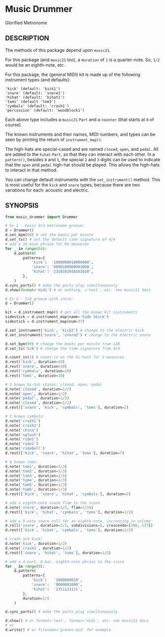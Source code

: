 # Music Drummer
Glorified Metronome

## DESCRIPTION

The methods of this package depend upon `music21`.

For this package (and `music21` too), a `duration` of `1` is a quarter-note. So, `1/2` would be an eighth-note, etc.

For this package, the (general MIDI) kit is made up of the following instrument types (and defaults):
```
'kick' (default: 'kick1')
'snare' (default: 'snare1')
'hihat' (default: 'hihat1')
'toms' (default 'tom3')
'cymbals' (default: 'crash1')
'percussion' (default: 'woodblock1')
```

Each above type includes a `music21` `Part` and a `counter` (that starts at `0` of course).

The known instruments and their names, MIDI numbers, and types can be seen by printing the return of `instrument_map()`.

The high-hats are special-cased and are named `closed`, `open`, and `pedal`. All are added to the `hihat` `Part`, so that they can interact with each other. In a `pattern()`, besides `0` and `1`, the special `2` and `3` digits can be used to indicate that the `open` and `pedal` high-hat should be played. This allows the high-hats to interact in that method.

You can change default instruments with the `set_instrument()` method. This is most useful for the `kick` and `snare` types, because there are two variations for each: acoustic and electric.

## SYNOPSIS
```python
from music_drummer import Drummer

# Ex 1 - basic 4/4 metronome groove:
d = Drummer()
d.set_bpm(60) # set the beats per minute
d.set_ts() # set the default time signature of 4/4
# add a 16-beat phrase for 64 measures
for _ in range(64):
    d.pattern(
        patterns={
            'kick':  '1000000010000000',
            'snare': '0000100000001000',
            'hihat': '2310101010101010',
        },
    )
d.sync_parts() # make the parts play simultaneously
d.show(format='midi') # or nothing, ='text', etc. see music21 docs

# Ex 2 - 5/8 groove with intro:
d = Drummer()

kit = d.instrument_map() # get all the known kit instruments
sidestick = d.instrument_map(name='Side Stick')
sidestick = d.instrument_map(num=37)

d.set_instrument('kick', 'kick2') # change to the electric kick
d.set_instrument('snare', 'snare2') # change to the electric snare

d.set_bpm(99) # change the beats per minute from 120
d.set_ts('5/8') # change the time signature from 4/4

d.count_in(2) # count-in on the hi-hats for 2 measures
d.rest('kick', duration=10)
d.rest('snare', duration=10)
d.rest('cymbals', duration=10)
d.rest('toms', duration=10)

# 3 known hi-hat states: closed, open, pedal
d.note('closed', duration=1/2)
d.note('open', duration=1/2)
d.note('pedal', duration=1/2)
d.note('closed', duration=1/2)
d.rest(['snare', 'kick', 'cymbals', 'toms'], duration=2)

# 7 known cymbals:
d.note('crash1')
d.note('crash2')
d.note('china')
d.note('splash')
d.note('ride1')
d.note('ride2')
d.note('ridebell')
d.rest(['kick', 'snare', 'hihat', 'toms'], duration=7)

# 6 known toms:
d.note('tom1', duration=1/3)
d.note('tom2', duration=1/3)
d.note('tom3', duration=1/3)
d.note('tom4', duration=1/3)
d.note('tom5', duration=1/3)
d.note('tom6', duration=1/3)
d.rest(['kick', 'snare', 'hihat', 'cymbals'], duration=2)

# add a eighth-note snare flam to the score
d.note('snare', duration=1/2, flam=1/16)
d.rest(['kick', 'hihat', 'cymbals', 'toms'], duration=1/2)

# add a 5-note snare roll for an eighth-note, increasing in volume
d.roll('snare', duration=1/2, subdivisions=5, crescendo=[100, 127])
d.rest(['kick', 'hihat', 'cymbals', 'toms'], duration=1/2)

# crash and kick!
d.note('kick', duration=1/2)
d.note('crash1', duration=1/2)
d.rest(['snare', 'hihat', 'toms'], duration=1/2)

# add a 4-part, 8-bar, eighth-note phrase to the score
for _ in range(8):
    d.pattern(
        patterns={
            'kick':   '1000000010',
            'snare':  '0000001000',
            'hihat':  '2311111111',
        },
        duration=1/2
    )

d.sync_parts() # make the parts play simultaneously

d.show() # or format='text', format='midi', etc. see music21 docs
# or
d.write() # or filename='groove.mid' for example
```